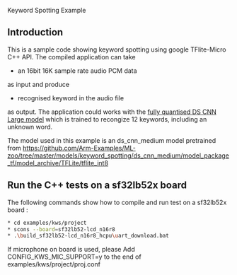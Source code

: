 <!-- mdformat off(b/169948621#comment2) -->

 Keyword Spotting Example

## Introduction

This is a sample code showing keyword spotting using google TFlite-Micro C++ API. The compiled application can take

* an 16bit 16K sample rate audio PCM data

as input and produce

* recognised keyword in the audio file

as output. The application could works with the [fully quantised DS CNN Large model](https://github.com/ARM-software/ML-zoo/raw/68b5fbc77ed28e67b2efc915997ea4477c1d9d5b/models/keyword_spotting/ds_cnn_large/tflite_clustered_int8/) which is trained to recongize 12 keywords, including an unknown word.

The model used in this example is an ds_cnn_medium model pretrained from 
https://github.com/Arm-Examples/ML-zoo/tree/master/models/keyword_spotting/ds_cnn_medium/model_package_tf/model_archive/TFLite/tflite_int8

## Run the C++ tests on a sf32lb52x board

The following commands show how to compile and run test on a sf32lb52x board :
```bash
* cd examples/kws/project
* scons --board=sf32lb52-lcd_n16r8
* .\build_sf32lb52-lcd_n16r8_hcpu\uart_download.bat
```

If microphone on board is used, please Add 
CONFIG_KWS_MIC_SUPPORT=y
to the end of 
examples/kws/project/proj.conf
